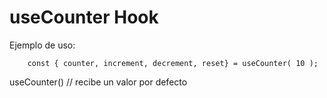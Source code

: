 # useCounter Hook

Ejemplo de uso:
```
    const { counter, increment, decrement, reset} = useCounter( 10 );
 ``` 

 useCounter() // recibe un valor por defecto